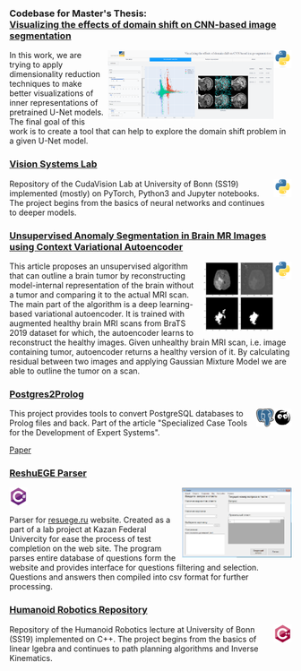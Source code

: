 ### Codebase for Master's Thesis:<br>[Visualizing the effects of domain shift on CNN-based image segmentation](https://github.com/Olbert/Thesis)
<span style="float: right;"><img src="assets/img/icons/python.svg" height="32"></span>

[<img src="https://raw.githubusercontent.com/Olbert/Thesis/main/images/page1_3_activ.png" height="125" align="right" style="margin-left: 7px;">](https://github.com/Olbert/Thesis)
In this work, we are trying to apply dimensionality reduction techniques to make better visualizations of inner representations of pretrained U-Net models. The final goal of this work is to create a tool that can help to explore the domain shift problem in a given U-Net model.


<!-- ### <span>Codebase for Bachelor's Thesis:<br>[Dynamics simulation](https://github.com/wi1k1n/simulation-dynamic-systems)</span><span style="float: right;"><img src="assets/img/icons/csharp.svg" height="32"><img src="assets/img/icons/dot-net.svg" height="32"><img src="assets/img/icons/cplusplus.svg" height="32"></span>

[<img src="assets/img/SFNWOsc.gif" height="125" align="right" style="margin-left: 7px;">](https://github.com/wi1k1n/simulation-dynamic-systems)
Repo with my final project of Bachelor's Degree. It contains C# and C++ solutions for calculating, analyzing and visualizing scale-free networks with dynamics on them. The Kuramoto oscillators are used as dynamic model in network nodes.
 -->

### [Vision Systems Lab](https://github.com/Olbert/Vision-Systems-Lab)
<span style="float: right"><img src="assets/img/icons/python.svg" height="32"></span>

Repository of the CudaVision Lab at University of Bonn (SS19) implemented (mostly) on PyTorch, Python3 and Jupyter notebooks. The project begins from the basics of neural networks and continues to deeper models.


### [Unsupervised Anomaly Segmentation in Brain MR Images using Context Variational Autoencoder](https://github.com/Olbert/VDA_Pytorch)
<span style="float: right;"><img src="assets/img/icons/python.svg" height="32"></span>

<img src="https://raw.githubusercontent.com/Olbert/VDA_Pytorch/master/results.png" height="125" align="right" style="margin-left: 7px;">

This article proposes an unsupervised algorithm that can outline a brain tumor by reconstructing model-internal representation of the brain without a tumor and comparing it to the actual MRI scan. The main part of the algorithm is a deep learning-based variational autoencoder. It is trained with augmented healthy brain MRI scans from BraTS 2019 dataset for which, the autoencoder learns to reconstruct the healthy images. Given unhealthy brain MRI scan, i.e. image containing tumor, autoencoder returns a healthy version of it. By calculating residual between two images and applying Gaussian Mixture Model we are able to outline the tumor on a scan.


### [Postgres2Prolog](https://github.com/Olbert/Postgres2Prolog)
<span style="float: right"><img src="assets/img/icons/postgres.svg" height="32"><img src="assets/img/icons/prolog.svg" height="32"></span>

This project provides tools to convert PostgreSQL databases to Prolog files and back. 
Part of the article "Specialized Case Tools for the Development of Expert Systems".

[Paper](https://link.springer.com/chapter/10.1007/978-3-319-77703-0_59)


### [ReshuEGE Parser](https://github.com/Olbert/ResuEgeParser)<span style="float: right;">
 <img src="assets/img/icons/csharp.svg" height="32">
<img src="https://raw.githubusercontent.com/Olbert/ResuEgeParser/master/parser.png" height="125" align="right" style="margin-left: 7px;">

Parser for [resuege.ru](www.reshuege.ru) website.
Created as a part of a lab project at Kazan Federal Univercity for ease the process of test completion on the web site. 
The program parses entire database of questions form the website and provides interface for questions filtering and selection.
Questions and answers then compiled into csv format for further processing.


### [Humanoid Robotics Repository](https://github.com/Olbert/Humanoid-Robotics-Course)
<span style="float: right;"><img src="assets/img/icons/cplusplus.svg" height="32"></span>

Repository of the Humanoid Robotics lecture at University of Bonn (SS19) implemented on C++. The project begins from the basics of linear lgebra and continues to path planning algorithms and Inverse Kinematics.
